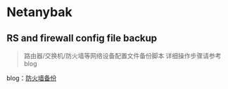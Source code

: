 # Netanybak
## RS and firewall config file backup

> 路由器/交换机/防火墙等网络设备配置文件备份脚本
详细操作步骤请参考blog

blog：[防火墙备份](http://blog.51cto.com/kaliarch/1953118)
